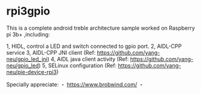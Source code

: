 # rpi3gpio


This is a complete android treble architecture sample worked on Raspberry pi 3b+ ,including:

1, HIDL, control a LED and switch connected to gpio port.
2, AIDL-CPP service
   3, AIDL-CPP JNI client        (Ref: https://github.com/yang-neu/gpio_led_jni)
   4, AIDL java client activity  (Ref: https://github.com/yang-neu/gpio_led)
   5, SELinux configuration      (Ref: https://github.com/yang-neu/pie-device-rpi3)


Specially appreciate:
   ・ https://www.brobwind.com/
   ・ 
